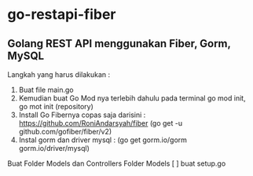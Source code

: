 # go-restapi-fiber

## Golang REST API menggunakan Fiber, Gorm, MySQL
Langkah yang harus dilakukan :
1. Buat file main.go
2. Kemudian buat Go Mod nya terlebih dahulu pada terminal go mod init, go mot init (repository)
3. Install Go Fibernya copas saja darisini : https://github.com/RoniAndarsyah/fiber (go get -u github.com/gofiber/fiber/v2)
4. Instal gorm dan driver mysql : (go get gorm.io/gorm gorm.io/driver/mysql)

Buat Folder Models dan Controllers
Folder Models
[ ] buat setup.go
